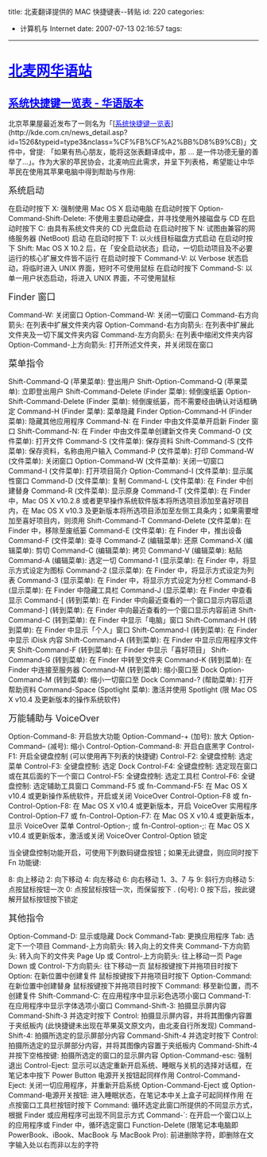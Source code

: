 title: 北麦翻译提供的 MAC 快捷键表--转贴
id: 220
categories:
  - 计算机与 Internet
date: 2007-07-13 02:16:57
tags:
---

<div id="msgcns!9697D6160EFEBC17!1121" class="bvMsg"><div>

# [<u><font color="#0000ff">北麦网华语站</font></u>](http://www.beimac.cn/)

## [<u><font color="#0000ff">系统快捷键一览表 - 华语版本</font></u>](http://www.beimac.cn/?p=826 "Permanent Link: 系统快捷键一览表 - 华语版本")

<div>
<p>北京苹果屋最近发布了一则名为「[<u><font color="#0000ff">系统快捷键一览表</font></u>](http://kde.com.cn/news_detail.asp?id=1526&amp;typeid=type3&amp;nclass=%CF%FB%CF%A2%BB%D8%B9%CB)」文件中，曾提: 「如果有热心朋友，能将这张表翻译成中，那 … 是一件功德无量的善举了…」。作为大家的苹民协会，北麦响应此需求，并呈下列表格，希望能让中华苹民在使用其苹果电脑中得到帮助与作用:
<p><big><font size="4">系统启动</font></big>
<p>在启动时按下 X: 强制使用 Mac OS X 启动电脑
在启动时按下 Option-Command-Shift-Delete: 不使用主要启动硬盘，并寻找使用外接磁盘与 CD
在启动时按下 C: 由具有系统文件夹的 CD 光盘启动
在启动时按下 N: 试图由兼容的网络服务器 (NetBoot) 启动
在启动时按下 T: 以火线目标磁盘方式启动
在启动时按下 Shift: Mac OS X 10.2 后，在「安全启动状态」启动，一切启动项目及不必要运行的核心扩展文件皆不运行
在启动时按下 Command-V: 以 Verbose 状态启动，将临时进入 UNIX 界面，短时不可使用鼠标
在启动时按下 Command-S: 以单一用户状态启动，将进入 UNIX 界面，不可使用鼠标
<p><big><font size="4">Finder 窗口</font></big>
<p>Command-W: 关闭窗口
Option-Command-W: 关闭一切窗口
Command-右方向箭头: 在列表中扩展文件夹内容
Option-Command-右方向箭头: 在列表中扩展此文件夹及一切下属文件夹内容
Command-左方向箭头: 在列表中缩闭文件夹内容
Option-Command-上方向箭头: 打开所述文件夹，并关闭现在窗口
<p><big><font size="4">菜单指令</font></big>
<p>Shift-Command-Q (苹果菜单): 登出用户
Shift-Option-Command-Q (苹果菜单): 立即登出用户
Shift-Command-Delete (Finder 菜单): 倾倒废纸篓
Option-Shift-Command-Delete (Finder 菜单): 倾倒废纸篓，而不需要经由确认对话框确定
Command-H (Finder 菜单): 菜单隐藏 Finder
Option-Command-H (Finder 菜单): 隐藏其他应用程序
Command-N: 在 Finder 中由文件菜单开启新 Finder 窗口
Shift-Command-N: 在 Finder 中由文件菜单创建新文件夹
Command-O (文件菜单): 打开文件
Command-S (文件菜单): 保存资料
Shift-Command-S (文件菜单): 保存资料，名称由用户输入
Command-P (文件菜单): 打印
Command-W (文件菜单): 关闭窗口
Option-Command-W (文件菜单): 关闭一切窗口
Command-I (文件菜单): 打开项目简介
Option-Command-I (文件菜单): 显示属性窗口
Command-D (文件菜单): 复制
Command-L (文件菜单): 在 Finder 中创建替身
Command-R (文件菜单): 显示原身
Command-T (文件菜单): 在 Finder 中，Mac OS X v10.2.8 或者更早操作系统软件版本将所选项目添加至喜好项目内，在 Mac OS X v10.3 及更新版本将所选项目添加至左侧工具条内；如果需要增加至喜好项目内，则须用 Shift-Command-T
Command-Delete (文件菜单): 在 Finder 中，移除至废纸篓
Command-E (文件菜单): 在 Finder 中，推出设备
Command-F (文件菜单): 查寻
Command-Z (编辑菜单): 还原
Command-X (编辑菜单): 剪切
Command-C (编辑菜单): 拷贝
Command-V (编辑菜单): 粘贴
Command-A (编辑菜单): 选定一切
Command-1 (显示菜单): 在 Finder 中，将显示方式设定为图标
Command-2 (显示菜单): 在 Finder 中，将显示方式设定为列表
Command-3 (显示菜单): 在 Finder 中，将显示方式设定为分栏
Command-B (显示菜单): 在 Finder 中隐藏工具栏
Command-J (显示菜单): 在 Finder 中查看显示
Command-[ (转到菜单): 在 Finder 中向最近查看的一个窗口显示内容后退
Command-] (转到菜单): 在 Finder 中向最近查看的一个窗口显示内容前进
Shift-Command-C (转到菜单): 在 Finder 中显示「电脑」窗口
Shift-Command-H (转到菜单): 在 Finder 中显示「个人」窗口
Shift-Command-I (转到菜单): 在 Finder 中显示 iDisk 内容
Shift-Command-A (转到菜单): 在 Finder 中显示应用程序文件夹
Shift-Command-F (转到菜单): 在 Finder 中显示「喜好项目」
Shift-Command-G (转到菜单): 在 Finder 中转至文件夹
Command-K (转到菜单): 在 Finder 中连接至服务器
Command-M (转到菜单): 缩小窗口至 Dock
Option-Command-M (转到菜单): 缩小一切窗口至 Dock
Command-? (帮助菜单): 打开帮助资料
Command-Space (Spotlight 菜单): 激活并使用 Spotlight (限 Mac OS X v10.4 及更新版本的操作系统软件)
<p><big><font size="4">万能辅助与 VoiceOver</font></big>
<p>Option-Command-8: 开启放大功能
Option-Command-+ (加号): 放大
Option-Command– (减号): 缩小
Control-Option-Command-8: 开启白底黑字
Control-F1: 开启全键盘控制 (可以使用再下列表的快捷键)
Control-F2: 全键盘控制: 选定菜单
Control-F3: 全键盘控制: 选定 Dock
Control-F4: 全键盘控制: 选定现在窗口或在其后面的下一个窗口
Control-F5: 全键盘控制: 选定工具栏
Control-F6: 全键盘控制: 选定辅助工具窗口
Command-F5 或 fn-Command-F5: 在 Mac OS X v10.4 或更新操作系统软件，开启或关闭 VoiceOver
Control-Option-F8 或 fn-Control-Option-F8: 在 Mac OS X v10.4 或更新版本，开启 VoiceOver 实用程序
Control-Option-F7 或 fn-Control-Option-F7: 在 Mac OS X v10.4 或更新版本，显示 VoiceOver 菜单
Control-Option-; 或 fn-Control-option-;: 在 Mac OS X v10.4 或更新版本，激活或关闭 VoiceOver Control-Option 锁定
<p>当全键盘控制功能开启，可使用下列数码键盘按钮；如果无此键盘，则应同时按下 Fn 功能键:
<p>8: 向上移动
2: 向下移动
4: 向左移动
6: 向右移动
1、3、7 与 9: 斜行方向移动
5: 点按鼠标按钮一次
0: 点按鼠标按钮一次，而保留按下
. (句号): 0 按下后，按此键解开鼠标按钮按下锁定
<p><big><font size="4">其他指令</font></big>
<p>Option-Command-D: 显示或隐藏 Dock
Command-Tab: 更换应用程序
Tab: 选定下一个项目
Command-上方向箭头: 转入向上的文件夹
Command-下方向箭头: 转入向下的文件夹
Page Up 或 Control-上方向箭头: 往上移动一页
Page Down 或 Control-下方向箭头: 往下移动一页
鼠标按键按下并拖项目时按下 Option: 在新位置中创建复件
鼠标按键按下并拖项目时按下 Option-Command: 在新位置中创建替身
鼠标按键按下并拖项目时按下 Command: 移至新位置，而不创建复件
Shift-Command-C: 在应用程序中显示彩色选项小窗口
Command-T: 在应用程序中显示字体选项小窗口
Command-Shift-3: 拍摄显示屏内容
Command-Shift-3 并选定时按下 Control: 拍摄显示屏内容，并将其图像内容置于夹纸板内 (此快捷键未出现在苹果英文原文内，由北麦自行所发现)
Command-Shift-4: 拍摄所选定的显示屏部分内容
Command-Shift-4 并选定时按下 Control: 拍摄所选定的显示屏部分内容，并将其图像内容置于夹纸板内
Command-Shift-4 并按下空格按键: 拍摄所选定的窗口的显示屏内容
Option-Command-esc: 强制退出
Control-Eject: 显示可以选定重新开启系统、睡眠与关机的选择对话框，在笔记本中按下 Power Button 电源开关按钮起同样作用
Control-Command-Eject: 关闭一切应用程序，并重新开启系统
Option-Command-Eject 或 Option-Command-电源开关按钮: 进入睡眠状态，在笔记本中关上盒子可起同样作用
在点按窗口工具栏按钮时按下 Command: 循环选定此窗口所提供的不同显示方式，根据 Finder 或应用程序可出现不同显示方式
Command-`: 在开启一个窗口以上的应用程序或 Finder 中，循环选定窗口
Function-Delete (限笔记本电脑即 PowerBook、iBook、MacBook 与 MacBook Pro): 前进删除字符，即删除在文字输入处以右而非以左的字符 </div></div></div>